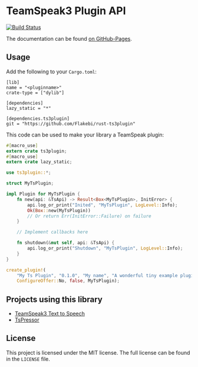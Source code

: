 TeamSpeak3 Plugin API
=====================
[![Build Status](https://travis-ci.org/Flakebi/rust-ts3plugin.svg?branch=master)](https://travis-ci.org/Flakebi/rust-ts3plugin)

The documentation can be found [on GitHub-Pages](https://flakebi.github.io/rust-ts3plugin/doc/ts3plugin/).

Usage
-----
Add the following to your `Cargo.toml`:
```
[lib]
name = "<pluginname>"
crate-type = ["dylib"]

[dependencies]
lazy_static = "*"

[dependencies.ts3plugin]
git = "https://github.com/Flakebi/rust-ts3plugin"
```

This code can be used to make your library a TeamSpeak plugin:
```rust
#[macro_use]
extern crate ts3plugin;
#[macro_use]
extern crate lazy_static;

use ts3plugin::*;

struct MyTsPlugin;

impl Plugin for MyTsPlugin {
    fn new(api: &TsApi) -> Result<Box<MyTsPlugin>, InitError> {
        api.log_or_print("Inited", "MyTsPlugin", LogLevel::Info);
        Ok(Box::new(MyTsPlugin))
        // Or return Err(InitError::Failure) on failure
    }

    // Implement callbacks here

    fn shutdown(&mut self, api: &TsApi) {
        api.log_or_print("Shutdown", "MyTsPlugin", LogLevel::Info);
    }
}

create_plugin!(
    "My Ts Plugin", "0.1.0", "My name", "A wonderful tiny example plugin",
    ConfigureOffer::No, false, MyTsPlugin);
```

Projects using this library
---------------------------
 - [TeamSpeak3 Text to Speech](https://github.com/Flakebi/ts3tts)
 - [TsPressor](https://github.com/Splamy/TsPressor)

License
-------
This project is licensed under the MIT license. The full license can be found in the `LICENSE` file.

<div style="display: none;">
Hidden in normal MarkDown and in GitHub.

```rust,skeptic-template
{}
fn main(){{}}
```

</div>

